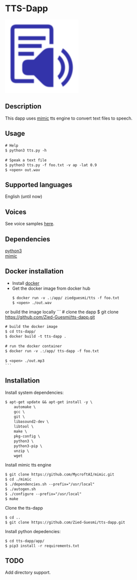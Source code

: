 # TTS-Dapp

![dapp logo](./logo.svg)


## Description
This dapp uses [mimic](https://github.com/MycroftAI/mimic) tts engine to convert text files to speech.  

## Usage
    # Help
    $ python3 tts.py -h

    # Speak a text file
    $ python3 tts.py -f foo.txt -v ap -lat 0.9
    $ <open> out.wav

## Supported languages
English (until now)

## Voices
See voice samples [here](https://github.com/Zied-Guesmi/tts-dapp.git).

## Dependencies
[python3](https://www.python.org/)  
[mimic](https://github.com/MycroftAI/mimic)  

## Docker installation
* Install [docker](https://docs.docker.com/install/)
* Get the docker image from docker hub
    ```
    $ docker run -v .:/app/ ziedguesmi/tts -f foo.txt
    $ <open> ./out.wav
    ```

or build the image locally
    ```
    # clone the dapp
    $ git clone https://github.com/Zied-Guesmi/tts-dapp.git

    # build the docker image
    $ cd tts-dapp/
    $ docker build -t tts-dapp .

    # run the docker container
    $ docker run -v .:/app/ tts-dapp -f foo.txt

    $ <open> ./out.mp3
    ```

## Installation
Install system dependencies:

    $ apt-get update && apt-get install -y \
        automake \
        gcc \
        git \
        libasound2-dev \
        libtool \
        make \
        pkg-config \
        python3 \
        python3-pip \
        unzip \
        wget

Install mimic tts engine

    $ git clone https://github.com/MycroftAI/mimic.git
    $ cd ./mimic
    $ ./dependencies.sh --prefix="/usr/local"
    $ ./autogen.sh
    $ ./configure --prefix="/usr/local"
    $ make

Clone the tts-dapp

    $ cd ..
    $ git clone https://github.com/Zied-Guesmi/tts-dapp.git


Install python depedencies:

    $ cd tts-dapp/app/
    $ pip3 install -r requirements.txt


## TODO
Add directory support.